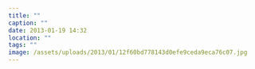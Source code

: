 ```yaml
---
title: ""
caption: ""
date: 2013-01-19 14:32
location: ""
tags: ""
image: /assets/uploads/2013/01/12f60bd778143d0efe9ceda9eca76c07.jpg
---
```

